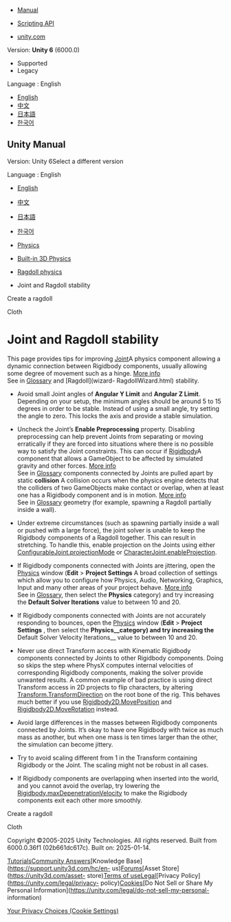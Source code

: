 [](https://docs.unity3d.com)

  * [Manual](../Manual/index.html)
  * [Scripting API](../ScriptReference/index.html)

  * [unity.com](https://unity.com/)

Version: **Unity 6** (6000.0)

  * Supported
  * Legacy

Language : English

  * [English](/Manual/RagdollStability.html)
  * [中文](/cn/current/Manual/RagdollStability.html)
  * [日本語](/ja/current/Manual/RagdollStability.html)
  * [한국어](/kr/current/Manual/RagdollStability.html)

[](https://docs.unity3d.com)

## Unity Manual

Version: Unity 6Select a different version

Language : English

  * [English](/Manual/RagdollStability.html)
  * [中文](/cn/current/Manual/RagdollStability.html)
  * [日本語](/ja/current/Manual/RagdollStability.html)
  * [한국어](/kr/current/Manual/RagdollStability.html)

  * [Physics](PhysicsSection.html)
  * [Built-in 3D Physics](PhysicsOverview.html)
  * [Ragdoll physics](ragdoll-physics-section.html)
  * Joint and Ragdoll stability

[](wizard-RagdollWizard.html)

Create a ragdoll

[](class-Cloth.html)

Cloth

# Joint and Ragdoll stability

This page provides tips for improving [Joint](Joints.html)A physics component
allowing a dynamic connection between Rigidbody components, usually allowing
some degree of movement such as a hinge. [More info](Joints.html)  
See in [Glossary](Glossary.html#joint) and [Ragdoll](wizard-
RagdollWizard.html) stability.

  * Avoid small Joint angles of **Angular Y Limit** and **Angular Z Limit**. Depending on your setup, the minimum angles should be around 5 to 15 degrees in order to be stable. Instead of using a small angle, try setting the angle to zero. This locks the axis and provide a stable simulation.
  * Uncheck the Joint’s **Enable Preprocessing** property. Disabling preprocessing can help prevent Joints from separating or moving erratically if they are forced into situations where there is no possible way to satisfy the Joint constraints. This can occur if [Rigidbody](class-Rigidbody.html)A component that allows a GameObject to be affected by simulated gravity and other forces. [More info](class-Rigidbody.html)  
See in [Glossary](Glossary.html#Rigidbody) components connected by Joints are
pulled apart by static **collision** A collision occurs when the physics
engine detects that the colliders of two GameObjects make contact or overlap,
when at least one has a Rigidbody component and is in motion. [More
info](CollidersOverview.html)  
See in [Glossary](Glossary.html#Collision) geometry (for example, spawning a
Ragdoll partially inside a wall).

  * Under extreme circumstances (such as spawning partially inside a wall or pushed with a large force), the joint solver is unable to keep the Rigidbody components of a Ragdoll together. This can result in stretching. To handle this, enable projection on the Joints using either [ConfigurableJoint.projectionMode](../ScriptReference/ConfigurableJoint-projectionMode.html) or [CharacterJoint.enableProjection](../ScriptReference/CharacterJoint-enableProjection.html).
  * If Rigidbody components connected with Joints are jittering, open the [Physics](class-PhysicsManager.html) window (**Edit** > **Project Settings** A broad collection of settings which allow you to configure how Physics, Audio, Networking, Graphics, Input and many other areas of your project behave. [More info](comp-ManagerGroup.html)  
See in [Glossary](Glossary.html#ProjectSettings), then select the **Physics**
category) and try increasing the **Default Solver Iterations** value to
between 10 and 20.

  * If Rigidbody components connected with Joints are not accurately responding to bounces, open the [Physics](class-PhysicsManager.html) window (**Edit** > **Project Settings** , then select the **Physics__category) and try increasing the** Default Solver Velocity Iterations__ value to between 10 and 20.
  * Never use direct Transform access with Kinematic Rigidbody components connected by Joints to other Rigidbody components. Doing so skips the step where PhysX computes internal velocities of corresponding Rigidbody components, making the solver provide unwanted results. A common example of bad practice is using direct Transform access in 2D projects to flip characters, by altering [Transform.TransformDirection](../ScriptReference/Transform.TransformDirection.html) on the root bone of the rig. This behaves much better if you use [Rigidbody2D.MovePosition](../ScriptReference/Rigidbody2D.MovePosition.html) and [Rigidbody2D.MoveRotation](../ScriptReference/Rigidbody2D.MoveRotation.html) instead.
  * Avoid large differences in the masses between Rigidbody components connected by Joints. It’s okay to have one Rigidbody with twice as much mass as another, but when one mass is ten times larger than the other, the simulation can become jittery.
  * Try to avoid scaling different from 1 in the Transform containing Rigidbody or the Joint. The scaling might not be robust in all cases.
  * If Rigidbody components are overlapping when inserted into the world, and you cannot avoid the overlap, try lowering the [Rigidbody.maxDepenetrationVelocity](../ScriptReference/Rigidbody-maxDepenetrationVelocity.html) to make the Rigidbody components exit each other more smoothly.

[](wizard-RagdollWizard.html)

Create a ragdoll

[](class-Cloth.html)

Cloth

Copyright ©2005-2025 Unity Technologies. All rights reserved. Built from
6000.0.36f1 (02b661dc617c). Built on: 2025-01-14.

[Tutorials](https://learn.unity.com/)[Community
Answers](https://answers.unity3d.com)[Knowledge
Base](https://support.unity3d.com/hc/en-
us)[Forums](https://forum.unity3d.com)[Asset Store](https://unity3d.com/asset-
store)[Terms of
use](https://docs.unity3d.com/Manual/TermsOfUse.html)[Legal](https://unity.com/legal)[Privacy
Policy](https://unity.com/legal/privacy-
policy)[Cookies](https://unity.com/legal/cookie-policy)[Do Not Sell or Share
My Personal Information](https://unity.com/legal/do-not-sell-my-personal-
information)

[Your Privacy Choices (Cookie Settings)](javascript:void\(0\);)

